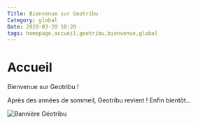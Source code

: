 ```yaml
---
Title: Bienvenue sur Geotribu
Category: global
Date: 2020-03-20 10:20
tags: homepage,accueil,geotribu,bienvenue,global
---
```


# Accueil

Bienvenue sur Geotribu !

Après des années de sommeil, Geotribu revient ! Enfin bientôt...

![Bannière Géotribu](assets/images/geotribu/banner_geotribu.jpg)
